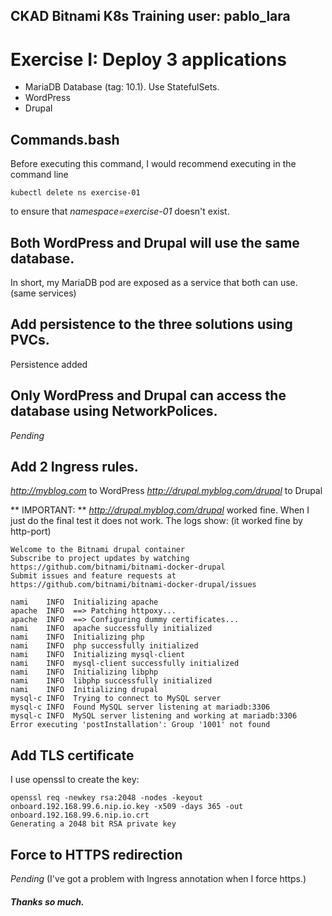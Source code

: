 

CKAD Bitnami K8s Training user: pablo_lara
---

# Exercise I: Deploy 3 applications
* MariaDB Database (tag: 10.1). Use StatefulSets.
* WordPress
* Drupal

## Commands.bash

Before executing this command, I would recommend executing in the command line
~~~
kubectl delete ns exercise-01
~~~
to ensure that *namespace=exercise-01* doesn't exist.

## Both WordPress and Drupal will use the same database.

In short, my MariaDB pod are exposed as a service that both can use. (same services)

## Add persistence to the three solutions using PVCs.

Persistence added

## Only WordPress and Drupal can access the database using NetworkPolices.

*Pending*

## Add 2 Ingress rules.

*http://myblog.com* to WordPress
*http://drupal.myblog.com/drupal* to Drupal

** IMPORTANT: ** *http://drupal.myblog.com/drupal* worked fine. When I just do the final test it does not work. The logs show: (it worked fine by http-port)

~~~
Welcome to the Bitnami drupal container
Subscribe to project updates by watching https://github.com/bitnami/bitnami-docker-drupal
Submit issues and feature requests at https://github.com/bitnami/bitnami-docker-drupal/issues

nami    INFO  Initializing apache
apache  INFO  ==> Patching httpoxy...
apache  INFO  ==> Configuring dummy certificates...
nami    INFO  apache successfully initialized
nami    INFO  Initializing php
nami    INFO  php successfully initialized
nami    INFO  Initializing mysql-client
nami    INFO  mysql-client successfully initialized
nami    INFO  Initializing libphp
nami    INFO  libphp successfully initialized
nami    INFO  Initializing drupal
mysql-c INFO  Trying to connect to MySQL server
mysql-c INFO  Found MySQL server listening at mariadb:3306
mysql-c INFO  MySQL server listening and working at mariadb:3306
Error executing 'postInstallation': Group '1001' not found

~~~

## Add TLS certificate

I use openssl to create the key:

~~~
openssl req -newkey rsa:2048 -nodes -keyout onboard.192.168.99.6.nip.io.key -x509 -days 365 -out onboard.192.168.99.6.nip.io.crt
Generating a 2048 bit RSA private key

~~~

## Force to HTTPS redirection

*Pending* (I've got a problem with Ingress annotation when I force https.)


##### Thanks so much.

